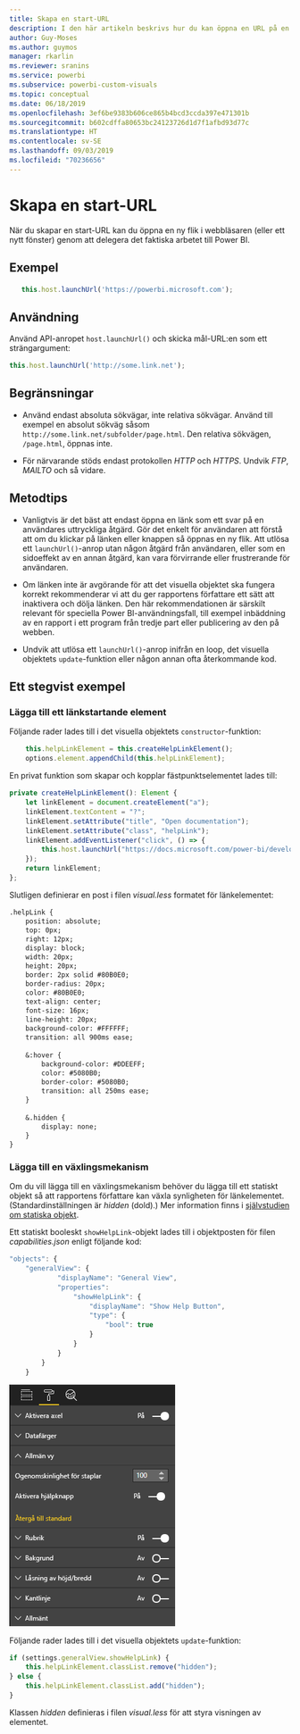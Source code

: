 ```yaml
---
title: Skapa en start-URL
description: I den här artikeln beskrivs hur du kan öppna en URL på en ny flik med hjälp av visuella Power BI-objekt.
author: Guy-Moses
ms.author: guymos
manager: rkarlin
ms.reviewer: sranins
ms.service: powerbi
ms.subservice: powerbi-custom-visuals
ms.topic: conceptual
ms.date: 06/18/2019
ms.openlocfilehash: 3ef6be9383b606ce865b4bcd3ccda397e471301b
ms.sourcegitcommit: b602cdffa80653bc24123726d1d7f1afbd93d77c
ms.translationtype: HT
ms.contentlocale: sv-SE
ms.lasthandoff: 09/03/2019
ms.locfileid: "70236656"
---
```

# <a name="create-a-launch-url"></a>Skapa en start-URL

När du skapar en start-URL kan du öppna en ny flik i webbläsaren (eller ett nytt fönster) genom att delegera det faktiska arbetet till Power BI.

## <a name="sample"></a>Exempel

```typescript
   this.host.launchUrl('https://powerbi.microsoft.com');
```

## <a name="usage"></a>Användning

Använd API-anropet `host.launchUrl()` och skicka mål-URL:en som ett strängargument:

```typescript
this.host.launchUrl('http://some.link.net');
```

## <a name="restrictions"></a>Begränsningar

* Använd endast absoluta sökvägar, inte relativa sökvägar. Använd till exempel en absolut sökväg såsom `http://some.link.net/subfolder/page.html`. Den relativa sökvägen, `/page.html`, öppnas inte.

* För närvarande stöds endast protokollen *HTTP* och *HTTPS*. Undvik *FTP*, *MAILTO* och så vidare.

## <a name="best-practices"></a>Metodtips

* Vanligtvis är det bäst att endast öppna en länk som ett svar på en användares uttryckliga åtgärd. Gör det enkelt för användaren att förstå att om du klickar på länken eller knappen så öppnas en ny flik. Att utlösa ett `launchUrl()`-anrop utan någon åtgärd från användaren, eller som en sidoeffekt av en annan åtgärd, kan vara förvirrande eller frustrerande för användaren.

* Om länken inte är avgörande för att det visuella objektet ska fungera korrekt rekommenderar vi att du ger rapportens författare ett sätt att inaktivera och dölja länken. Den här rekommendationen är särskilt relevant för speciella Power BI-användningsfall, till exempel inbäddning av en rapport i ett program från tredje part eller publicering av den på webben.

* Undvik att utlösa ett `launchUrl()`-anrop inifrån en loop, det visuella objektets `update`-funktion eller någon annan ofta återkommande kod.

## <a name="a-step-by-step-example"></a>Ett stegvist exempel

### <a name="add-a-link-launching-element"></a>Lägga till ett länkstartande element

Följande rader lades till i det visuella objektets `constructor`-funktion:

```typescript
    this.helpLinkElement = this.createHelpLinkElement();
    options.element.appendChild(this.helpLinkElement);
```

En privat funktion som skapar och kopplar fästpunktselementet lades till:

```typescript
private createHelpLinkElement(): Element {
    let linkElement = document.createElement("a");
    linkElement.textContent = "?";
    linkElement.setAttribute("title", "Open documentation");
    linkElement.setAttribute("class", "helpLink");
    linkElement.addEventListener("click", () => {
        this.host.launchUrl("https://docs.microsoft.com/power-bi/developer/custom-visual-develop-tutorial");
    });
    return linkElement;
};
```

Slutligen definierar en post i filen *visual.less* formatet för länkelementet:

```less
.helpLink {
    position: absolute;
    top: 0px;
    right: 12px;
    display: block;
    width: 20px;
    height: 20px;
    border: 2px solid #80B0E0;
    border-radius: 20px;
    color: #80B0E0;
    text-align: center;
    font-size: 16px;
    line-height: 20px;
    background-color: #FFFFFF;
    transition: all 900ms ease;

    &:hover {
        background-color: #DDEEFF;
        color: #5080B0;
        border-color: #5080B0;
        transition: all 250ms ease;
    }

    &.hidden {
        display: none;
    }
}
```

### <a name="add-a-toggling-mechanism"></a>Lägga till en växlingsmekanism

Om du vill lägga till en växlingsmekanism behöver du lägga till ett statiskt objekt så att rapportens författare kan växla synligheten för länkelementet. (Standardinställningen är *hidden* (dold).) Mer information finns i [självstudien om statiska objekt](https://microsoft.github.io/PowerBI-visuals/docs/concepts/objects-and-properties).

Ett statiskt booleskt `showHelpLink`-objekt lades till i objektposten för filen *capabilities.json* enligt följande kod:

```typescript
"objects": {
    "generalView": {
            "displayName": "General View",
            "properties":
                "showHelpLink": {
                    "displayName": "Show Help Button",
                    "type": {
                        "bool": true
                    }
                }
            }
        }
    }
```

![Starta URL – växling](./media/launchurl-toggle.png)

Följande rader lades till i det visuella objektets `update`-funktion:

```typescript
if (settings.generalView.showHelpLink) {
    this.helpLinkElement.classList.remove("hidden");
} else {
    this.helpLinkElement.classList.add("hidden");
}
```

Klassen *hidden* definieras i filen *visual.less* för att styra visningen av elementet.
